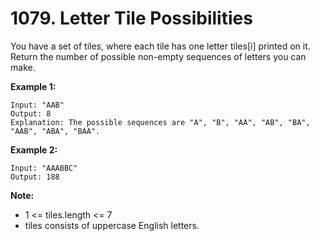 # 1079. Letter Tile Possibilities  

You have a set of tiles, where each tile has one letter tiles[i] printed on it.  Return the number of possible non-empty sequences of letters you can make.  

**Example 1:**  

    Input: "AAB"
    Output: 8
    Explanation: The possible sequences are "A", "B", "AA", "AB", "BA", "AAB", "ABA", "BAA".

**Example 2:**  

    Input: "AAABBC"
    Output: 188

**Note:**  
* 1 <= tiles.length <= 7
* tiles consists of uppercase English letters.


